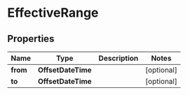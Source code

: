 

# EffectiveRange


## Properties

Name | Type | Description | Notes
------------ | ------------- | ------------- | -------------
**from** | **OffsetDateTime** |  |  [optional]
**to** | **OffsetDateTime** |  |  [optional]



